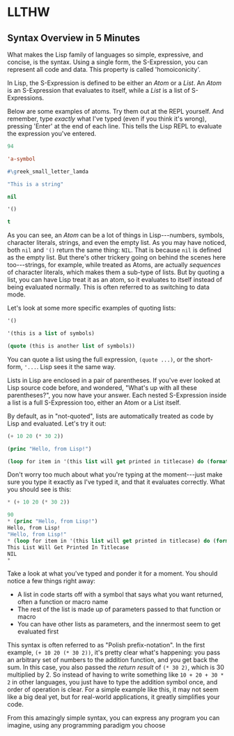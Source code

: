 LLTHW
=====

Syntax Overview in 5 Minutes
----------------------------

What makes the Lisp family of languages so simple, expressive, and concise, is the syntax.  Using a single form, the S-Expression, you can represent all code and data.  This property is called 'homoiconicity'.

In Lisp, the S-Expression is defined to be either an *Atom* or a *List*.  An *Atom* is an S-Expression that evaluates to itself, while a *List* is a list of S-Expressions.

Below are some examples of atoms.  Try them out at the REPL yourself.  And remember, type *exactly* what I've typed (even if you think it's wrong), pressing 'Enter' at the end of each line.  This tells the Lisp REPL to evaluate the expression you've entered.

```lisp
94

'a-symbol

#\greek_small_letter_lamda

"This is a string"

nil

'()

t
```

As you can see, an *Atom* can be a lot of things in Lisp---numbers, symbols, character literals, strings, and even the empty list.  As you may have noticed, both `nil` and `'()` return the same thing: `NIL`.  That is because `nil` is defined as the empty list.  But there's other trickery going on behind the scenes here too---strings, for example, while treated as Atoms, are actually *sequences* of character literals, which makes them a sub-type of lists.  But by quoting a list, you can have Lisp treat it as an atom, so it evaluates to itself instead of being evaluated normally.  This is often referred to as switching to data mode.

Let's look at some more specific examples of quoting lists:

```lisp
'()

'(this is a list of symbols)

(quote (this is another list of symbols))
```

You can quote a list using the full expression, `(quote ...)`, or the short-form, `'...`.  Lisp sees it the same way.

Lists in Lisp are enclosed in a pair of parentheses.  If you've ever looked at Lisp source code before, and wondered, "What's up with all these parentheses?", you now have your answer.  Each nested S-Expression inside a list is a full S-Expression too, either an Atom or a List itself.

By default, as in "not-quoted", lists are automatically treated as code by Lisp and evaluated.  Let's try it out:

```lisp
(+ 10 20 (* 30 2))

(princ "Hello, from Lisp!")

(loop for item in '(this list will get printed in titlecase) do (format t "~@(~A~) " item))
```

Don't worry too much about what you're typing at the moment---just make sure you type it exactly as I've typed it, and that it evaluates correctly.  What you should see is this:

```lisp
* (+ 10 20 (* 30 2))

90
* (princ "Hello, from Lisp!")
Hello, from Lisp!
"Hello, from Lisp!"
* (loop for item in '(this list will get printed in titlecase) do (format t "~@(~A~) " item))
This List Will Get Printed In Titlecase 
NIL
* 
```

Take a look at what you've typed and ponder it for a moment.  You should notice a few things right away:

* A list in code starts off with a symbol that says what you want returned, often a function or macro name
* The rest of the list is made up of parameters passed to that function or macro
* You can have other lists as parameters, and the innermost seem to get evaluated first

This syntax is often referred to as "Polish prefix-notation".  In the first example, `(+ 10 20 (* 30 2))`, it's pretty clear what's happening: you pass an arbitrary set of numbers to the addition function, and you get back the sum.  In this case, you also passed the *return result* of `(* 30 2)`, which is 30 multiplied by 2.  So instead of having to write something like `10 + 20 + 30 * 2` in other languages, you just have to type the addition symbol once, and order of operation is clear.  For a simple example like this, it may not seem like a big deal yet, but for real-world applications, it greatly simplifies your code.

From this amazingly simple syntax, you can express any program you can imagine, using any programming paradigm you choose
